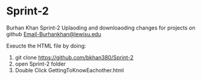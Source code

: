 # Sprint-2
Burhan Khan
Sprint-2 Uplaoding and downloaoding changes for projects on github
Email-Burhankhan@lewisu.edu

Exeucte the HTML file by doing:
1. git clone https://github.com/bkhan380/Sprint-2
2. open Sprint-2 folder
3. Double Click GettingToKnowEachother.html